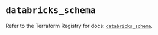# `databricks_schema`

Refer to the Terraform Registry for docs: [`databricks_schema`](https://registry.terraform.io/providers/databricks/databricks/1.50.0/docs/resources/schema).
